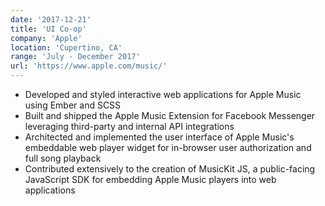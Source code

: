 ```yaml
---
date: '2017-12-21'
title: 'UI Co-op'
company: 'Apple'
location: 'Cupertino, CA'
range: 'July - December 2017'
url: 'https://www.apple.com/music/'
---
```


- Developed and styled interactive web applications for Apple Music using Ember and SCSS
- Built and shipped the Apple Music Extension for Facebook Messenger leveraging third-party and internal API integrations
- Architected and implemented the user interface of Apple Music's embeddable web player widget for in-browser user authorization and full song playback
- Contributed extensively to the creation of MusicKit JS, a public-facing JavaScript SDK for embedding Apple Music players into web applications
